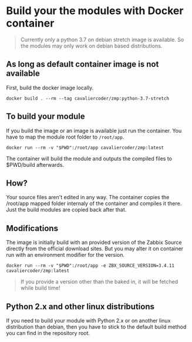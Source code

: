 # Build your the modules with Docker container

> Currently only a python 3.7 on debian stretch image is available. So the modules may only work on debian based distributions.

## As long as default container image is not available

First, build the docker image locally.

```cd /extras/Docker/python-3.7-stretch
docker build . --rm --tag cavaliercoder/zmp:python-3.7-stretch
```

## To build your module

If you build the image or an image is available just run the container.
You have to map the module root folder to `/root/app`.

```cd /zabbix-module-python
docker run --rm -v "$PWD":/root/app cavaliercoder/zmp:latest
```

The container will build the module and outputs the compiled files to $PWD/build afterwards.

## How?

Your source files aren't edited in any way. The container copies the /root/app mapped folder internaly of the container and compiles it there. Just the build modules are copied back after that.

## Modifications

The image is initially build with an provided version of the Zabbix Source directly from the official download sites. But you may alter it on container run with an environment modifier for the version.

```cd /zabbix-module-python
docker run --rm -v "$PWD":/root/app -e ZBX_SOURCE_VERSION=3.4.11 cavaliercoder/zmp:latest
```

> If you provide a version other than the baked in, it will be fetched while build time!

## Python 2.x and other linux distributions

If you need to build your module with Python 2.x or on another linux distribution than debian, then you have to stick to the default build method you can find in the repository root.